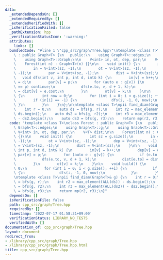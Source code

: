 ```yaml
---
data:
  _extendedDependsOn: []
  _extendedRequiredBy: []
  _extendedVerifiedWith: []
  _isVerificationFailed: false
  _pathExtension: hpp
  _verificationStatusIcon: ':warning:'
  attributes:
    links: []
  bundledCode: "#line 1 \"cpp_src/graph/Tree.hpp\"\ntemplate <class T>\nclass Forest\
    \ : public Graph<T> {\n   public:\n    using Graph<T>::edges;\n    using Graph<T>::g;\n\
    \    using Graph<T>::Graph;\n\n    V<int> in, ot, dep, par;\n    V<T> dist;\n\n\
    \    Forest(int n) : Graph<T>(n) {}\n\n    void init() {\n        int sz = g.size();\n\
    \        in = V<int>(sz, -1);\n        ot = V<int>(sz, -1);\n        dep = V<int>(sz,\
    \ -1);\n        par = V<int>(sz, -1);\n        dist = V<int>(sz);\n    }\n\n \
    \   void dfs(int v, int p, int d, int& k) {\n        in[v] = k++;\n        dep[v]\
    \ = d;\n        par[v] = p;\n        for (auto e : g[v]) {\n            if (e.to\
    \ == p) continue;\n            dfs(e.to, v, d + 1, k);\n            dist[e.to]\
    \ = dist[v] + e.cost;\n        }\n        ot[v] = k;\n    }\n\n    void build()\
    \ {\n        int now = 0;\n        for (int i = 0; i < g.size(); ++i) {\n    \
    \        if (in[i] == -1) {\n                dfs(i, -1, 0, now);\n           \
    \ }\n        }\n    }\n};\n\ntemplate <class T>\npii find_diam(Graph<T>& g) {\n\
    \    int r = 0;\n    auto ds = bfs(g, r);\n    int r2 = max_element(ALL(ds)) -\
    \ ds.begin();\n    auto ds2 = bfs(g, r2);\n    int r3 = max_element(ALL(ds2))\
    \ - ds2.begin();\n    auto ds3 = bfs(g, r3);\n    return mp(r2, r3);\n}\n"
  code: "template <class T>\nclass Forest : public Graph<T> {\n   public:\n    using\
    \ Graph<T>::edges;\n    using Graph<T>::g;\n    using Graph<T>::Graph;\n\n   \
    \ V<int> in, ot, dep, par;\n    V<T> dist;\n\n    Forest(int n) : Graph<T>(n)\
    \ {}\n\n    void init() {\n        int sz = g.size();\n        in = V<int>(sz,\
    \ -1);\n        ot = V<int>(sz, -1);\n        dep = V<int>(sz, -1);\n        par\
    \ = V<int>(sz, -1);\n        dist = V<int>(sz);\n    }\n\n    void dfs(int v,\
    \ int p, int d, int& k) {\n        in[v] = k++;\n        dep[v] = d;\n       \
    \ par[v] = p;\n        for (auto e : g[v]) {\n            if (e.to == p) continue;\n\
    \            dfs(e.to, v, d + 1, k);\n            dist[e.to] = dist[v] + e.cost;\n\
    \        }\n        ot[v] = k;\n    }\n\n    void build() {\n        int now =\
    \ 0;\n        for (int i = 0; i < g.size(); ++i) {\n            if (in[i] == -1)\
    \ {\n                dfs(i, -1, 0, now);\n            }\n        }\n    }\n};\n\
    \ntemplate <class T>\npii find_diam(Graph<T>& g) {\n    int r = 0;\n    auto ds\
    \ = bfs(g, r);\n    int r2 = max_element(ALL(ds)) - ds.begin();\n    auto ds2\
    \ = bfs(g, r2);\n    int r3 = max_element(ALL(ds2)) - ds2.begin();\n    auto ds3\
    \ = bfs(g, r3);\n    return mp(r2, r3);\n}"
  dependsOn: []
  isVerificationFile: false
  path: cpp_src/graph/Tree.hpp
  requiredBy: []
  timestamp: '2022-07-17 01:58:31+09:00'
  verificationStatus: LIBRARY_NO_TESTS
  verifiedWith: []
documentation_of: cpp_src/graph/Tree.hpp
layout: document
redirect_from:
- /library/cpp_src/graph/Tree.hpp
- /library/cpp_src/graph/Tree.hpp.html
title: cpp_src/graph/Tree.hpp
---
```


